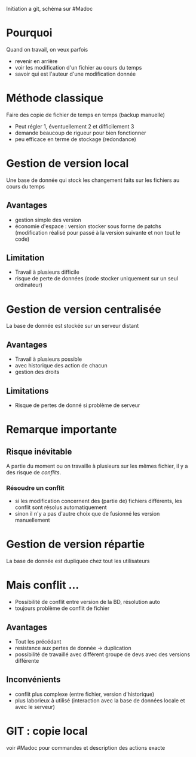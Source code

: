 Initiation a git, schéma sur #Madoc 
# Pourquoi
Quand on travail, on veux parfois 
- revenir en arrière
- voir les modification d'un fichier au cours du temps
- savoir qui est l'auteur d'une modification donnée
# Méthode classique
Faire des copie de fichier de temps en temps (backup manuelle)
- Peut régler 1, éventuellement 2 et difficilement 3
- demande beaucoup de rigueur pour bien fonctionner
- peu efficace en terme de stockage (redondance)
# Gestion de version local
Une base de donnée qui stock les changement faits sur les fichiers au cours du temps
## Avantages
- gestion simple des version
- économie d'espace : version stocker sous forme de patchs (modification réalisé pour passé à la version suivante et non tout le code)
## Limitation
- Travail à plusieurs difficile
- risque de perte de données (code stocker uniquement sur un seul ordinateur)
# Gestion de version centralisée
La base de donnée est stockée sur un serveur distant
## Avantages
- Travail à plusieurs possible
- avec historique des action de chacun
- gestion des droits
## Limitations
- Risque de pertes de donné si problème de serveur
# Remarque importante
## Risque inévitable
A partie du moment ou on travaille à plusieurs sur les mêmes fichier, il y a des risque de *conflits*.
### Résoudre un conflit
- si les modification concernent des (partie de) fichiers différents, les conflit sont résolus automatiquement
- sinon il n'y a pas d'autre choix que de fusionné les version manuellement
# Gestion de version répartie
La base de donnée est dupliquée chez tout les utilisateurs
# Mais conflit ...
- Possibilité de conflit entre version de la BD, résolution auto
- toujours problème de conflit de fichier
## Avantages
- Tout les précédant
- resistance aux pertes de donnée -> duplication
- possibilité de travaillé avec différent groupe de devs avec des versions différente
## Inconvénients
- conflit plus complexe (entre fichier, version d'historique)
- plus laborieux à utilisé (interaction avec la base de données locale et avec le serveur)

# GIT : copie local
voir #Madoc pour commandes et description des actions exacte
